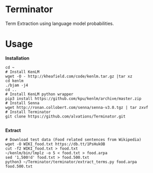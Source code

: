 Terminator
==========

Term Extraction using language model probabilities.


Usage
====

**Installation**

```
cd ~
# Install KenLM
wget -O - http://kheafield.com/code/kenlm.tar.gz |tar xz 
cd kenlm
./bjam -j4
cd ..
# Install KenLM python wrapper
pip3 install https://github.com/kpu/kenlm/archive/master.zip
# Install Senna 
wget http://ronan.collobert.com/senna/senna-v3.0.tgz | tar zxvf
# Install Terminator
git clone https://github.com/alvations/Terminator.git


```

**Extract**

```
# Download test data (Food related sentences from Wikipedia)
wget -O WIKI_food.txt https://db.tt/1PsHukOB 
cut -f2 WIKI_food.txt > food.txt 
~/kenlm/bin/lmplz -o 5 < food.txt > food.arpa
sed '1,500!d' food.txt > food.500.txt
python3 ~/Terminator/terminator/extract_terms.py food.arpa food.500.txt
```
